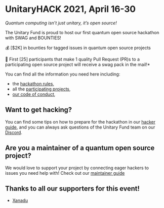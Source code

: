 # UnitaryHACK 2021, April 16-30

_Quantum computing isn’t just unitary, it’s open source!_

The Unitary Fund is proud to host our first quantum open source hackathon with SWAG and BOUNTIES!

💰 [$2K] in bounties for tagged issues in quantum open source projects

🎁 First [25] participants that make 1 quality Pull Request (PR)s to a participating open source project will receive a swag pack in the mail!*

You can find all the information you need here including:

- the [hackathon rules](./rules.md),
- all the [participating projects](./participating-projects.md),
- [our code of conduct](CODE_OF_CONDUCT.md),

## Want to get hacking?

You can find some tips on how to prepare for the hackathon in our [hacker guide](./hacker-guide.md), and you can always ask questions of the Unitary Fund team on our [Discord](https://discord.unitary.fund).

## Are you a maintainer of a quantum open source project?

We would love to support your project by connecting eager hackers to issues you need help with!
Check out our [maintainer guide](./maintainer-guide.md)

## Thanks to all our supporters for this event!

- [Xanadu]()